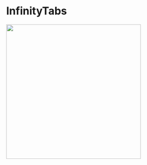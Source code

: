# InfinityTabs

<image src="https://raw.githubusercontent.com/minhnguyen31093/InfinityTabs/master/image.gif" width="360"/>
